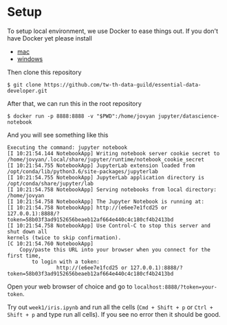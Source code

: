 # Setup

To setup local environment, we use Docker to ease things out. If you don't have Docker yet please install
* [mac](https://docs.docker.com/docker-for-mac/install/)
* [windows](https://docs.docker.com/docker-for-windows/install/)

Then clone this repository
```
$ git clone https://github.com/tw-th-data-guild/essential-data-developer.git
```

After that, we can run this in the root repository
```
$ docker run -p 8888:8888 -v "$PWD":/home/jovyan jupyter/datascience-notebook
```

And you will see something like this
```
Executing the command: jupyter notebook
[I 10:21:54.144 NotebookApp] Writing notebook server cookie secret to
/home/jovyan/.local/share/jupyter/runtime/notebook_cookie_secret
[I 10:21:54.755 NotebookApp] JupyterLab extension loaded from
/opt/conda/lib/python3.6/site-packages/jupyterlab
[I 10:21:54.755 NotebookApp] JupyterLab application directory is
/opt/conda/share/jupyter/lab
[I 10:21:54.758 NotebookApp] Serving notebooks from local directory:
/home/jovyan
[I 10:21:54.758 NotebookApp] The Jupyter Notebook is running at:
[I 10:21:54.758 NotebookApp] http://(e6ee7e1fcd25 or
127.0.0.1):8888/?token=58b03f3ad9152656beaeb12af664e440c4c180cf4b2413bd
[I 10:21:54.758 NotebookApp] Use Control-C to stop this server and shut down all
kernels (twice to skip confirmation).
[C 10:21:54.760 NotebookApp]
    Copy/paste this URL into your browser when you connect for the first time,
        to login with a token:
                http://(e6ee7e1fcd25 or 127.0.0.1):8888/?token=58b03f3ad9152656beaeb12af664e440c4c180cf4b2413bd
```

Open your web browser of choice and go to `localhost:8888/?token=your-token`.

Try out `week1/iris.ipynb` and run all the cells (`Cmd + Shift + p` or `Ctrl + Shift + p` and type run all cells).
If you see no error then it should be good.
